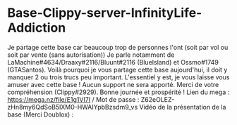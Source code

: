 # Base-Clippy-server-InfinityLife-Addiction
Je partage cette base car beaucoup trop de personnes l'ont (soit par vol ou soit par vente (sans autorisation)) Je parle notamment de LaMachine#4634/Draaxy#2116/Bluunt#2116 (BlueIsland) et Ossmo#1749 (GTASantos). Voilà pourquoi je vous partage cette base aujourd'hui, il doit y manquer 2 ou trois trucs peu important. L'essentiel y est, je vous laisse vous amuser avec cette base ! Aucun support ne sera apporté. Merci de votre compréhension (Clippy#2929). Bonne journée et prospérité ! Lien du mega : https://mega.nz/file/E1g1VI7I / Mot de passe : Z62eOLEZ-zHn8my6QdSoB5lXM0-HWAIYpbBzsdm9_vs Vidéo de la présentation de la base (Merci Doublox) : 
